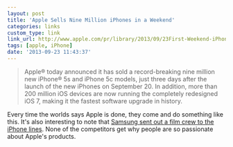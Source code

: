 ```yaml
---
layout: post
title: 'Apple Sells Nine Million iPhones in a Weekend'
categories: links
custom_type: link
link_url: http://www.apple.com/pr/library/2013/09/23First-Weekend-iPhone-Sales-Top-Nine-Million-Sets-New-Record.html
tags: [apple, iPhone]
date: '2013-09-23 11:43:37'
---
```

>Apple® today announced it has sold a record-breaking nine million new iPhone® 5s and iPhone 5c models, just three days after the launch of the new iPhones on September 20. In addition, more than 200 million iOS devices are now running the completely redesigned iOS 7, making it the fastest software upgrade in history.

Every time the worlds says Apple is done, they come and do something like this. It's also interesting to note that [Samsung sent out a film crew to the iPhone lines](http://news.cnet.com/8301-1035_3-57603876-94/samsung-sends-spies-to-uncover-apples-iphone-line-phenom/). None of the competitors get why people are so passionate about Apple's products.
